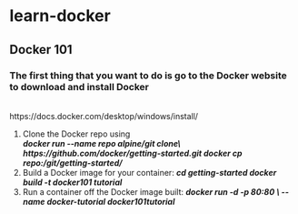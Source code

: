 # learn-docker
<h2>Docker 101</h2>
<h3>The first thing that you want to do is go to the <b>Docker</b> website to download and install <b>Docker</b></h3>
<br>https://docs.docker.com/desktop/windows/install/</br>
<p>
  <ol>
    <li>Clone the Docker repo using 
      <br><b><i>docker run --name repo alpine/git clone\ https://github.com/docker/getting-started.git docker cp repo:/git/getting-started/</br></b></i></li>
    <li>Build a Docker image for your container: <b><i> cd getting-started docker build -t docker101 tutorial</b></i></li>
    <li>Run a container off the Docker image built: <b><i> docker run -d -p 80:80 \ --name docker-tutorial docker101tutorial</b></i></li>

